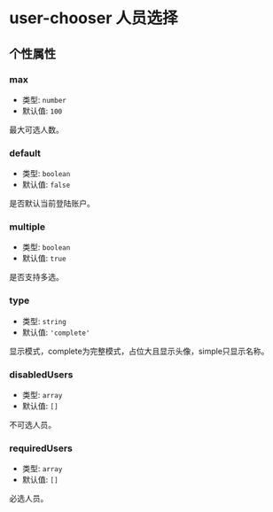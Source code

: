 # user-chooser 人员选择

## 个性属性

### max

- 类型: `number`
- 默认值: `100`

最大可选人数。

### default

- 类型: `boolean`
- 默认值: `false`

是否默认当前登陆账户。

### multiple

- 类型: `boolean`
- 默认值: `true`

是否支持多选。

### type

- 类型: `string`
- 默认值: `'complete'`

显示模式，complete为完整模式，占位大且显示头像，simple只显示名称。

### disabledUsers

- 类型: `array`
- 默认值: `[]`

不可选人员。

### requiredUsers

- 类型: `array`
- 默认值: `[]`

必选人员。